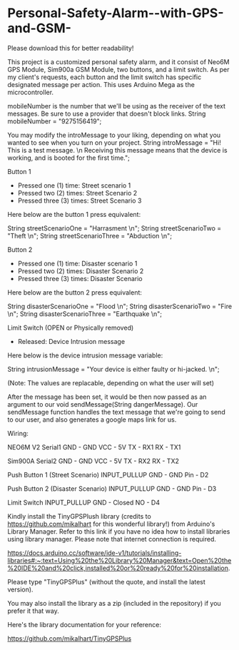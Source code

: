# Personal-Safety-Alarm--with-GPS-and-GSM-

Please download this for better readability! 

This project is a customized personal safety alarm, and it consist of Neo6M GPS Module, Sim900a GSM Module, two buttons, and a limit switch. As per my client's requests,
each button and the limit switch has specific designated message per action. This uses Arduino Mega as the microcontroller.  

mobileNumber is the number that we'll be using as the receiver of the text messages. Be sure to use a provider that doesn't block links.
String mobileNumber = "9275156419";  

You may modify the introMessage to your liking, depending on what you wanted to see when you turn on your project. 
String introMessage = "Hi! This is a test message. \n Receiving this message means that the device is working, and is booted for the first time.";


Button 1 
- Pressed one (1) time: Street scenario 1 
- Pressed two (2) times: Street Scenario 2
- Pressed three (3) times: Street Scenario 3

Here below are the button 1 press equivalent: 

String streetScenarioOne = "Harrasment \n";
String streetScenarioTwo = "Theft \n";
String streetScenarioThree = "Abduction \n";

Button 2
- Pressed one (1) time: Disaster scenario 1 
- Pressed two (2) times: Disaster Scenario 2
- Pressed three (3) times: Disaster Scenario 

Here below are the button 2 press equivalent: 

String disasterScenarioOne = "Flood \n"; 
String disasterScenarioTwo = "Fire \n";
String disasterScenarioThree = "Earthquake \n";

Limit Switch (OPEN or Physically removed) 
- Released: Device Intrusion message

Here below is the device intrusion message variable:

String intrusionMessage = "Your device is either faulty or hi-jacked. \n";

(Note: The values are replacable, depending on what the user will set) 


After the message has been set, it would be then now passed as an argument to our void sendMessage(String dangerMessage). 
Our sendMessage function handles the text message that we're going to send to our user, and also generates a google maps link for us. 

Wiring: 

NEO6M V2 Serial1
GND - GND
VCC - 5V 
TX - RX1
RX - TX1 

Sim900A Serial2
GND - GND
VCC - 5V 
TX - RX2
RX - TX2 

Push Button 1 (Street Scenario) INPUT_PULLUP
GND - GND 
Pin - D2

Push Button 2 (Disaster Scenario) INPUT_PULLUP
GND - GND
Pin - D3

Limit Switch INPUT_PULLUP
GND - Closed
NO - D4

Kindly install the TinyGPSPlush library (credits to https://github.com/mikalhart for this wonderful library!) from Arduino's Library Manager. Refer to this link if you have no idea how to install libraries using library manager. Please note that internet connection is required.

https://docs.arduino.cc/software/ide-v1/tutorials/installing-libraries#:~:text=Using%20the%20Library%20Manager&text=Open%20the%20IDE%20and%20click,installed%20or%20ready%20for%20installation. 

Please type "TinyGPSPlus" (without the quote, and install the latest version). 

You may also install the library as a zip (included in the repository) if you prefer it that way.

Here's the library documentation for your reference:

https://github.com/mikalhart/TinyGPSPlus

